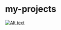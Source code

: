 # my-projects
[![Alt text](https://img.youtube.com/vi/VID/0.jpg)](https://www.youtube.com/watch?v=izhaOBHOHiU&feature=youtu.be)
